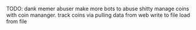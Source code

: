 TODO:
    dank memer abuser
    make more bots to abuse shitty 
    manage coins with coin mananger.
    track coins via pulling data from web
    write to file
    load from file